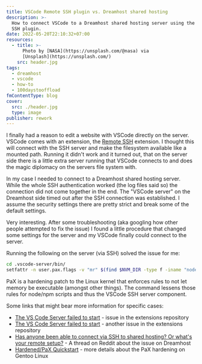 ```yaml
---
title: VSCode Remote SSH plugin vs. Dreamhost shared hosting
description: >-
  How to connect VSCode to a Dreamhost shared hosting server using the Remote
  SSH plugin.
date: 2022-05-20T22:10:32+07:00
resources:
  - title: >-
      Photo by [NASA](https://unsplash.com/@nasa) via
      [Unsplash](https://unsplash.com/)
    src: header.jpg
tags:
  - dreamhost
  - vscode
  - how-to
  - 100daystooffload
fmContentType: blog
cover:
  src: ./header.jpg
  type: image
publisher: rework
---
```


I finally had a reason to edit a website with VSCode directly on the server. VSCode comes with an extension, the [Remote SSH](https://marketplace.visualstudio.com/items?itemName=ms-vscode-remote.remote-ssh) extension. I thought this will connect with the SSH server and make the filesystem available like a mounted path. Running it didn't work and it turned out, that on the server side there is a little extra server running that VSCode connects to and does the magic diplomacy on the servers file system with.

In my case I needed to connect to a Dreamhost shared hosting server. While the whole SSH authentication worked (the log files said so) the connection did not come together in the end. The "VSCode server" on the Dreamhost side timed out after the SSH connection was established. I assume the security settings there are pretty strict and break some of the default settings.

Very interesting. After some troubleshooting (aka googling how other people attempted to fix the issue) I found a little procedure that changed some settings for the server and my VSCode finally could connect to the server.

Running the following on the server (via SSH) solved the issue for me:

```bash
cd .vscode-server/bin/
setfattr -n user.pax.flags -v "mr" $(find $NVM_DIR -type f -iname "node" -o -iname "npm" -o -iname "npx")
```

PaX is a hardening patch to the Linux kernel that enforces rules to not let memory be executable (amongst other things). The command lessens those rules for node/npm scripts and thus the VSCode SSH server component.

Some links that might bear more information for specific cases:

* [The VS Code Server failed to start](https://github.com/microsoft/vscode-remote-release/issues/4780) - issue in the extensions repository
* [The VS Code Server failed to start](https://github.com/microsoft/vscode-remote-release/issues/4850) - another issue in the extensions repository
* [Has anyone been able to connect via SSH to shared hosting? Or what's your remote setup?](https://www.reddit.com/r/vscode/comments/i1sme4/has_anyone_been_able_to_connect_via_ssh_to_shared/) - A thread on Reddit about the issue on Dreamhost
* [Hardened/PaX Quickstart](https://wiki.gentoo.org/wiki/Hardened/PaX_Quickstart) - more details about the PaX hardening on Gentoo Linux
